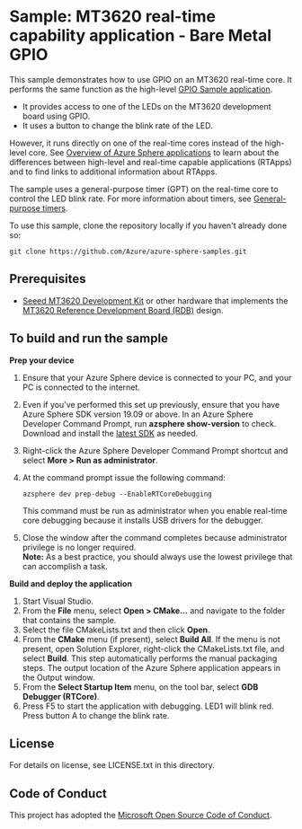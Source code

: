 ﻿# Sample: MT3620 real-time capability application - Bare Metal GPIO

This sample demonstrates how to use GPIO on an MT3620 real-time core. It performs the same function as the high-level [GPIO Sample application](../GPIO_HighLevelApp/README.md).

- It provides access to one of the LEDs on the MT3620 development board using GPIO.
- It uses a button to change the blink rate of the LED.

However, it runs directly on one of the real-time cores instead of the high-level core. See [Overview of Azure Sphere applications](https://docs.microsoft.com/azure-sphere/app-development/applications-overview#real-time-capable-applications) to learn about the differences between high-level and real-time capable applications (RTApps) and to find links to additional information about RTApps.

The sample uses a general-purpose timer (GPT) on the real-time core to control the LED blink rate. For more information about timers, see [General-purpose timers](https://docs.microsoft.com/azure-sphere/app-development/use-peripherals-rt#general-purpose-timers).

To use this sample, clone the repository locally if you haven't already done so:

```
git clone https://github.com/Azure/azure-sphere-samples.git
```
  
## Prerequisites

- [Seeed MT3620 Development Kit](https://aka.ms/azurespheredevkits) or other hardware that implements the [MT3620 Reference Development Board (RDB)](https://docs.microsoft.com/azure-sphere/hardware/mt3620-reference-board-design) design.

## To build and run the sample

**Prep your device**

1. Ensure that your Azure Sphere device is connected to your PC, and your PC is connected to the internet.
1. Even if you've performed this set up previously, ensure that you have Azure Sphere SDK version 19.09 or above. In an Azure Sphere Developer Command Prompt, run **azsphere show-version** to check. Download and install the [latest SDK](https://aka.ms/AzureSphereSDKDownload) as needed.
1. Right-click the Azure Sphere Developer Command Prompt shortcut and select **More > Run as administrator**.
1. At the command prompt issue the following command:

   ```
   azsphere dev prep-debug --EnableRTCoreDebugging
   ```

   This command must be run as administrator when you enable real-time core debugging because it installs USB drivers for the debugger.
1. Close the window after the command completes because administrator privilege is no longer required.  
    **Note:** As a best practice, you should always use the lowest privilege that can accomplish a task.

**Build and deploy the application**

1. Start Visual Studio.
1. From the **File** menu, select **Open > CMake...** and navigate to the folder that contains the sample.
1. Select the file CMakeLists.txt and then click **Open**.
1. From the **CMake** menu (if present), select **Build All**. If the menu is not present, open Solution Explorer, right-click the CMakeLists.txt file, and select **Build**. This step automatically performs the manual packaging steps. The output location of the Azure Sphere application appears in the Output window.
1. From the **Select Startup Item** menu, on the tool bar, select **GDB Debugger (RTCore)**.
1. Press F5 to start the application with debugging. LED1 will blink red. Press button A to change the blink rate.

## License

For details on license, see LICENSE.txt in this directory.

## Code of Conduct

This project has adopted the [Microsoft Open Source Code of Conduct](https://opensource.microsoft.com/codeofconduct/).